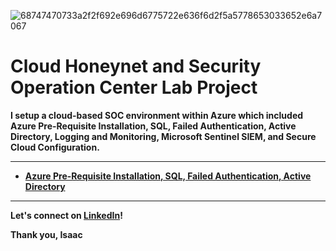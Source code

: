 ![68747470733a2f2f692e696d6775722e636f6d2f5a5778653033652e6a7067](https://user-images.githubusercontent.com/109401839/236074279-96ae8c16-e42d-43bf-9e33-2b2b3d4b5cde.jpg)

<h1>Cloud Honeynet and Security Operation Center Lab Project</h1>

<b> I setup a cloud-based SOC environment within Azure which included Azure Pre-Requisite Installation, SQL, Failed Authentication, Active Directory, Logging and Monitoring, Microsoft Sentinel SIEM, and Secure Cloud Configuration.<b/>

---

- <b>[Azure Pre-Requisite Installation, SQL, Failed Authentication, Active Directory](https://github.com/Isaac-Ayanda/Cloud-SOC-Prerequisite)<b>
<!-- - <b>[Logging and Monitoring](https://github.com/fnabeel/Logging-and-Monitoring)<b>
- <b>[Microsoft Sentinel SIEM](https://github.com/fnabeel/Microsoft-Sentinel-SIEM-)<b>
- <b>[Secure Cloud Configuration](https://github.com/fnabeel/Secure-Cloud-Configuration)<b>
- <b>[Comprehensive Summary](https://github.com/fnabeel/Cloud-SOC-Final)<b> -->

----

Let's connect on [LinkedIn](https://www.linkedin.com/in/isaacayanda/)! 

Thank you, Isaac
